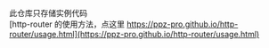 此仓库只存储实例代码  
[http-router 的使用方法，点这里 https://ppz-pro.github.io/http-router/usage.html](https://ppz-pro.github.io/http-router/usage.html)